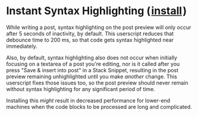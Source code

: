 # Instant Syntax Highlighting (&#8202;[install](https://github.com/CertainPerformance/Stack-Exchange-Userscripts/raw/master/Instant-Syntax-Highlighting/StackInstantSyntaxHighlighting.user.js)&#8202;)

While writing a post, syntax highlighting on the post preview will only occur after 5 seconds of inactivity, by default. This userscript reduces that debounce time to 200 ms, so that code gets syntax highlighted near immediately.

Also, by default, syntax highlighting also does not occur when initially focusing on a textarea of a post you're editing, nor is it called after you press "Save & insert into post" in a Stack Snippet, resulting in the post preview remaining unhighlighted until you make *another* change. This userscript fixes those issues too, so the post preview should never remain without syntax highlighting for any significant period of time.

Installing this *might* result in decreased performance for lower-end machines when the code blocks to be processed are long and complicated.
